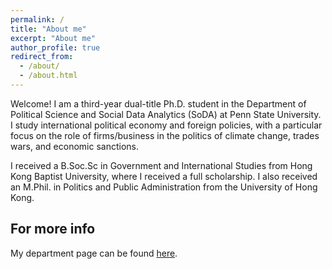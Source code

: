```yaml
---
permalink: /
title: "About me"
excerpt: "About me"
author_profile: true
redirect_from: 
  - /about/
  - /about.html
---
```


Welcome! I am a third-year dual-title Ph.D. student in the Department of Political Science and Social Data Analytics (SoDA) at Penn State University. I study international political economy and foreign policies, with a particular focus on the role of firms/business in the politics of climate change, trades wars, and economic sanctions.

I received a B.Soc.Sc in Government and International Studies from Hong Kong Baptist University, where I received a full scholarship. I also received an M.Phil. in Politics and Public Administration from the University of Hong Kong. 





For more info
------
My department page can be found [here](https://polisci.la.psu.edu/people/lkz5164/). 
